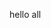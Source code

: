 <html>
  <head>
    <title> my page </title>
  </head>
  <body>
    <p>
      hello all
    </p>
  </body>
</html>
